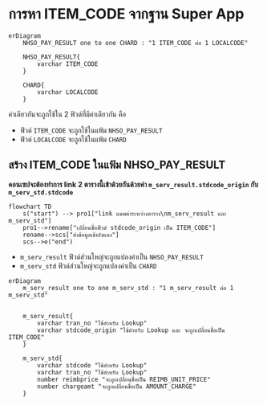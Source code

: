 # การหา ITEM_CODE จากฐาน Super App

```mermaid
erDiagram
    NHSO_PAY_RESULT one to one CHARD : "1 ITEM_CODE ต่อ 1 LOCALCODE"

    NHSO_PAY_RESULT{
        varchar ITEM_CODE
    }

    CHARD{
        varchar LOCALCODE
    }
```
ค่าเดียวกันจะถูกใช้ใน 2 ฟิวด์ที่มีค่าเดียวกัน คือ
- ฟิวด์ `ITEM_CODE` จะถูกใช้ในแฟ้ม `NHSO_PAY_RESULT`
- ฟิวด์ `LOCALCODE` จะถูกใช้ในแฟ้ม `CHARD`

## สร้าง ITEM_CODE ในแฟ้ม NHSO_PAY_RESULT

**คอนเซปจะต้องทำการ link 2 ตารางนี้เข้าด้วยกันด้วยค่า `m_serv_result.stdcode_origin` กับ `m_serv_std.stdcode`**  

```mermaid
flowchart TD
    s("start") --> pro1["link แมพค่าระหว่างตาราง\nm_serv_result และ m_serv_std"]
    pro1-->rename["เปลี่ยนชื่อฟิวด์ stdcode_origin เป็น ITEM_CODE"]
    rename-->scs["ส่งข้อมูลเข้าถังแดง"]
    scs-->e("end")
```


- `m_serv_result` ฟิวด์ส่วนใหญ่จะถูกแปลงค่าเป็น `NHSO_PAY_RESULT`
- `m_serv_std` ฟิวด์ส่วนใหญ่จะถูกแปลงค่าเป็น `CHARD`

```mermaid
erDiagram
    m_serv_result one to one m_serv_std : "1 m_serv_result ต่อ 1 m_serv_std"


    m_serv_result{
        varchar tran_no "ใช้สำหรับ Lookup"
        varchar stdcode_origin "ใช้สำหรับ Lookup และ จะถูกเปลี่ยนชื่อเป็น ITEM_CODE"
    }

    m_serv_std{
        varchar stdcode "ใช้สำหรับ Lookup"
        varchar tran_no "ใช้สำหรับ Lookup"
        number reimbprice "จะถูกเปลี่ยนชื่อเป็น REIMB_UNIT_PRICE"
        number chargeamt "จะถูกเปลี่ยนชื่อเป็น AMOUNT_CHARGE"
    }
```
